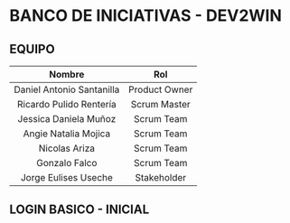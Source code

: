 # BANCO DE INICIATIVAS - DEV2WIN

## EQUIPO

|         **Nombre**        |    **Rol**    |
|:-------------------------:|:-------------:|
| Daniel Antonio Santanilla | Product Owner |
| Ricardo Pulido Rentería   |  Scrum Master |
| Jessica Daniela Muñoz     |   Scrum Team  |
| Angie Natalia Mojica      |   Scrum Team  |
| Nicolas Ariza             |   Scrum Team  |
| Gonzalo Falco             |   Scrum Team  |
| Jorge Eulises Useche      |  Stakeholder  |

## LOGIN BASICO - INICIAL


